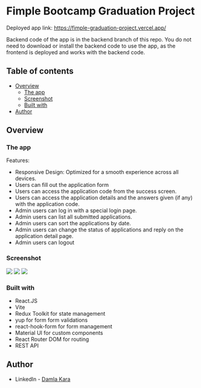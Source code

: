# Fimple Bootcamp Graduation Project

 Deployed app link: https://fimple-graduation-project.vercel.app/

 Backend code of the app is in the backend branch of this repo. You do not need to download or install the backend code to use the app, as the frontend is deployed and works with the backend code.
 
## Table of contents

- [Overview](#overview)
  - [The app](#the-app)
  - [Screenshot](#screenshot)
  - [Built with](#built-with)
- [Author](#author)

## Overview


### The app

Features:

- Responsive Design: Optimized for a smooth experience across all devices.
- Users can fill out the application form 
- Users can access the application code from the success screen.
- Users can access the application details and the answers given (if any) with the application code.
- Admin users can log in with a special login page.
- Admin users can list all submitted applications.
- Admin users can sort the applications by date.
- Admin users can change the status of applications and reply on the application detail page.
- Admin users can logout

### Screenshot

![](./login.png)
![](./products.png)
![](./product-detail.png)

### Built with

- React.JS
- Vite 
- Redux Toolkit for state management
- yup for form form validations
- react-hook-form for form management
- Material UI for custom components
- React Router DOM for routing
- REST API



## Author

- LinkedIn - [Damla Kara](https://www.linkedin.com/in/damla-kara-348081232/)